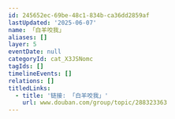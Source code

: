 ```yaml
---
id: 245652ec-69be-48c1-834b-ca36dd2859af
lastUpdated: '2025-06-07'
name: 「白羊咬我」
aliases: []
layer: 5
eventDate: null
categoryId: cat_X3JSNomc
tagIds: []
timelineEvents: []
relations: []
titledLinks:
  - title: '链接: 「白羊咬我」'
    url: www.douban.com/group/topic/288323363
---
```


